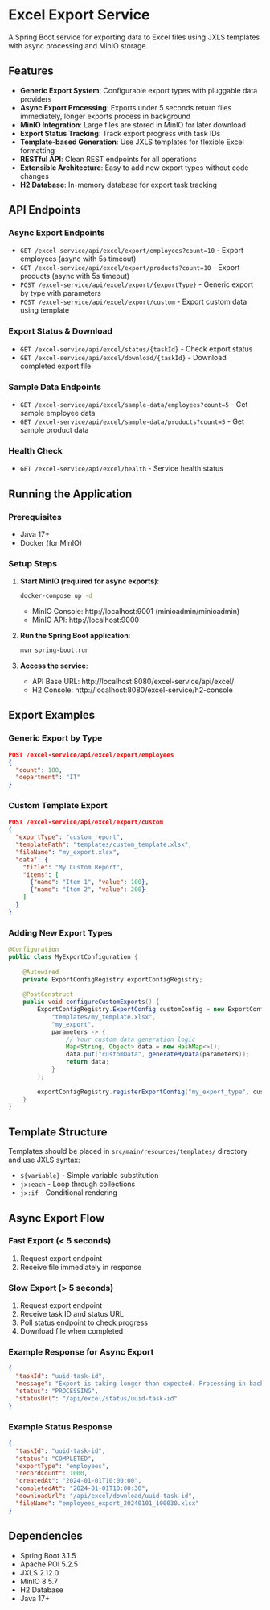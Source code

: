 # Excel Export Service

A Spring Boot service for exporting data to Excel files using JXLS templates with async processing and MinIO storage.

## Features

- **Generic Export System**: Configurable export types with pluggable data providers
- **Async Export Processing**: Exports under 5 seconds return files immediately, longer exports process in background
- **MinIO Integration**: Large files are stored in MinIO for later download
- **Export Status Tracking**: Track export progress with task IDs
- **Template-based Generation**: Use JXLS templates for flexible Excel formatting
- **RESTful API**: Clean REST endpoints for all operations
- **Extensible Architecture**: Easy to add new export types without code changes
- **H2 Database**: In-memory database for export task tracking

## API Endpoints

### Async Export Endpoints

- `GET /excel-service/api/excel/export/employees?count=10` - Export employees (async with 5s timeout)
- `GET /excel-service/api/excel/export/products?count=10` - Export products (async with 5s timeout)
- `POST /excel-service/api/excel/export/{exportType}` - Generic export by type with parameters
- `POST /excel-service/api/excel/export/custom` - Export custom data using template

### Export Status & Download

- `GET /excel-service/api/excel/status/{taskId}` - Check export status
- `GET /excel-service/api/excel/download/{taskId}` - Download completed export file

### Sample Data Endpoints

- `GET /excel-service/api/excel/sample-data/employees?count=5` - Get sample employee data
- `GET /excel-service/api/excel/sample-data/products?count=5` - Get sample product data

### Health Check

- `GET /excel-service/api/excel/health` - Service health status

## Running the Application

### Prerequisites
- Java 17+
- Docker (for MinIO)

### Setup Steps

1. **Start MinIO (required for async exports)**:
   ```bash
   docker-compose up -d
   ```
   - MinIO Console: http://localhost:9001 (minioadmin/minioadmin)
   - MinIO API: http://localhost:9000

2. **Run the Spring Boot application**:
   ```bash
   mvn spring-boot:run
   ```

3. **Access the service**:
   - API Base URL: http://localhost:8080/excel-service/api/excel/
   - H2 Console: http://localhost:8080/excel-service/h2-console

## Export Examples

### Generic Export by Type
```json
POST /excel-service/api/excel/export/employees
{
  "count": 100,
  "department": "IT"
}
```

### Custom Template Export
```json
POST /excel-service/api/excel/export/custom
{
  "exportType": "custom_report",
  "templatePath": "templates/custom_template.xlsx",
  "fileName": "my_export.xlsx",
  "data": {
    "title": "My Custom Report",
    "items": [
      {"name": "Item 1", "value": 100},
      {"name": "Item 2", "value": 200}
    ]
  }
}
```

### Adding New Export Types
```java
@Configuration
public class MyExportConfiguration {
    
    @Autowired
    private ExportConfigRegistry exportConfigRegistry;
    
    @PostConstruct
    public void configureCustomExports() {
        ExportConfigRegistry.ExportConfig customConfig = new ExportConfigRegistry.ExportConfig(
            "templates/my_template.xlsx",
            "my_export",
            parameters -> {
                // Your custom data generation logic
                Map<String, Object> data = new HashMap<>();
                data.put("customData", generateMyData(parameters));
                return data;
            }
        );
        
        exportConfigRegistry.registerExportConfig("my_export_type", customConfig);
    }
}
```

## Template Structure

Templates should be placed in `src/main/resources/templates/` directory and use JXLS syntax:

- `${variable}` - Simple variable substitution
- `jx:each` - Loop through collections
- `jx:if` - Conditional rendering

## Async Export Flow

### Fast Export (< 5 seconds)
1. Request export endpoint
2. Receive file immediately in response

### Slow Export (> 5 seconds)
1. Request export endpoint
2. Receive task ID and status URL
3. Poll status endpoint to check progress
4. Download file when completed

### Example Response for Async Export
```json
{
  "taskId": "uuid-task-id",
  "message": "Export is taking longer than expected. Processing in background...",
  "status": "PROCESSING",
  "statusUrl": "/api/excel/status/uuid-task-id"
}
```

### Example Status Response
```json
{
  "taskId": "uuid-task-id",
  "status": "COMPLETED",
  "exportType": "employees",
  "recordCount": 1000,
  "createdAt": "2024-01-01T10:00:00",
  "completedAt": "2024-01-01T10:00:30",
  "downloadUrl": "/api/excel/download/uuid-task-id",
  "fileName": "employees_export_20240101_100030.xlsx"
}
```

## Dependencies

- Spring Boot 3.1.5
- Apache POI 5.2.5
- JXLS 2.12.0
- MinIO 8.5.7
- H2 Database
- Java 17+
